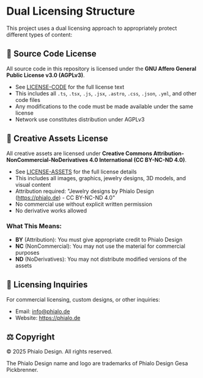 # Dual Licensing Structure

This project uses a dual licensing approach to appropriately protect different types of content:

## 📄 Source Code License

All source code in this repository is licensed under the **GNU Affero General Public License v3.0 (AGPLv3)**.

- See [LICENSE-CODE](./LICENSE-CODE) for the full license text
- This includes all `.ts`, `.tsx`, `.js`, `.jsx`, `.astro`, `.css`, `.json`, `.yml`, and other code files
- Any modifications to the code must be made available under the same license
- Network use constitutes distribution under AGPLv3

## 🎨 Creative Assets License

All creative assets are licensed under **Creative Commons Attribution-NonCommercial-NoDerivatives 4.0 International (CC BY-NC-ND 4.0)**.

- See [LICENSE-ASSETS](./LICENSE-ASSETS) for the full license details
- This includes all images, graphics, jewelry designs, 3D models, and visual content
- Attribution required: "Jewelry designs by Phialo Design (https://phialo.de) - CC BY-NC-ND 4.0"
- No commercial use without explicit written permission
- No derivative works allowed

### What This Means:
- **BY** (Attribution): You must give appropriate credit to Phialo Design
- **NC** (NonCommercial): You may not use the material for commercial purposes
- **ND** (NoDerivatives): You may not distribute modified versions of the assets

## 📧 Licensing Inquiries

For commercial licensing, custom designs, or other inquiries:
- Email: info@phialo.de
- Website: https://phialo.de

## ⚖️ Copyright

© 2025 Phialo Design. All rights reserved.

The Phialo Design name and logo are trademarks of Phialo Design Gesa Pickbrenner.